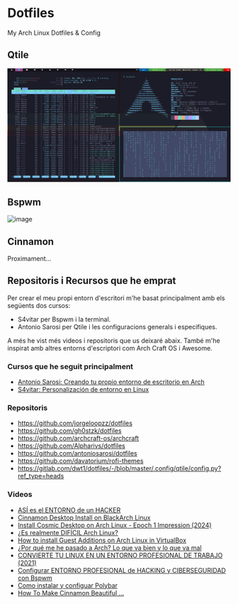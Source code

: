 # Dotfiles<br>
My Arch Linux Dotfiles &amp; Config

## Qtile<br>

![alt text](image.png)

## Bspwm<br>

![image](https://github.com/user-attachments/assets/fff0d40c-fd30-4984-a966-3d3641d238eb)

## Cinnamon<br>

Proximament...

## Repositoris i Recursos que he emprat

Per crear el meu propi entorn d'escritori m'he basat principalment amb els següents dos cursos:
- S4vitar per Bspwm i la terminal.
- Antonio Sarosi per Qtile i les configuracions generals i especifiques.

A més he vist més videos i repositoris que us deixaré abaix. També m'he inspirat amb altres entorns d'escriptori com Arch Craft OS i Awesome.

### Cursos que he seguit principalment

- [Antonio Sarosi: Creando tu propio entorno de escritorio en Arch](https://mastermind.ac/curso/creando-tu-propio-entorno-de-escritorio-en-arch)
- [S4vitar: Personalización de entorno en Linux](https://hack4u.io/cursos/personalizacion-de-entorno-en-linux/)

### Repositoris

- https://github.com/jorgeloopzz/dotfiles
- https://github.com/gh0stzk/dotfiles
- https://github.com/archcraft-os/archcraft
- https://github.com/Alpharivs/dotfiles
- https://github.com/antoniosarosi/dotfiles
- https://github.com/davatorium/rofi-themes
- https://gitlab.com/dwt1/dotfiles/-/blob/master/.config/qtile/config.py?ref_type=heads

### Videos

- [ASÍ es el ENTORNO de un HACKER](https://www.youtube.com/watch?v=fshLf6u8B-w&list=PLAmFGtb2oqjVBq-umQ1MRF4mqYvUYy67g)
- [Cinnamon Desktop Install on BlackArch Linux](https://www.youtube.com/watch?v=mwHzOghuvyM&t=3s)
- [Install Cosmic Desktop on Arch Linux - Epoch 1 Impression (2024)](https://www.youtube.com/watch?v=UzgA3Aidrd0)
- [¿Es realmente DIFÍCIL Arch Linux?](https://www.youtube.com/watch?v=bLXx0pkONec)
- [How to install Guest Additions on Arch Linux in VirtualBox](https://www.youtube.com/watch?v=4LwQ4gokcVA&t=1s)
- [¿Por qué me he pasado a Arch? Lo que va bien y lo que va mal](https://www.youtube.com/watch?v=gFO99L4kzNg&t=611s)
- [CONVIERTE TU LINUX EN UN ENTORNO PROFESIONAL DE TRABAJO (2021)](https://www.youtube.com/watch?v=mHLwfI1nHHY)
- [Configurar ENTORNO PROFESIONAL de HACKING y CIBERSEGURIDAD con Bspwm](https://www.youtube.com/watch?v=7o7JqeToFzg)
- [Como instalar y configuar Polybar](https://www.youtube.com/watch?v=mRY5qisOBhk)
- [How To Make Cinnamon Beautiful ...](https://www.youtube.com/watch?v=Q_Uoe5H4ORs)
